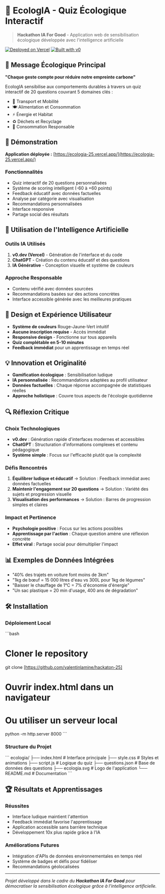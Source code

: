# 🌱 EcologIA - Quiz Écologique Interactif

> **Hackathon IA For Good** - Application web de sensibilisation écologique développée avec l'intelligence artificielle

[![Deployed on Vercel](https://img.shields.io/badge/Deployed%20on-Vercel-black?style=for-the-badge&logo=vercel)](https://vercel.com/thomas-andersons-projects-96b1da16/v0-ecodecisions-clone)
[![Built with v0](https://img.shields.io/badge/Built%20with-v0.dev-black?style=for-the-badge)](https://v0.dev/chat/projects/6KctjdQy5vh)

## 🎯 Message Écologique Principal

**"Chaque geste compte pour réduire notre empreinte carbone"**

EcologIA sensibilise aux comportements durables à travers un quiz interactif de 20 questions couvrant 5 domaines clés :
- 🚗 Transport et Mobilité
- 🍽️ Alimentation et Consommation  
- ⚡ Énergie et Habitat
- ♻️ Déchets et Recyclage
- 🛒 Consommation Responsable

## 🚀 Démonstration

**Application déployée :** [https://ecologia-25.vercel.app/](https://ecologia-25.vercel.app/)

### Fonctionnalités
- Quiz interactif de 20 questions personnalisées
- Système de scoring intelligent (-60 à +60 points)
- Feedback éducatif avec données factuelles
- Analyse par catégorie avec visualisation
- Recommandations personnalisées
- Interface responsive
- Partage social des résultats

## 🤖 Utilisation de l'Intelligence Artificielle

### Outils IA Utilisés
1. **v0.dev (Vercel)** - Génération de l'interface et du code
2. **ChatGPT** - Création du contenu éducatif et des questions
3. **IA Générative** - Conception visuelle et système de couleurs

### Approche Responsable
- Contenu vérifié avec données sourcées
- Recommandations basées sur des actions concrètes
- Interface accessible générée avec les meilleures pratiques

## 🎨 Design et Expérience Utilisateur

- **Système de couleurs** Rouge-Jaune-Vert intuitif
- **Aucune inscription requise** - Accès immédiat
- **Responsive design** - Fonctionne sur tous appareils
- **Quiz complétable en 5-10 minutes**
- **Feedback immédiat** pour un apprentissage en temps réel

## 💡 Innovation et Originalité

- **Gamification écologique** : Sensibilisation ludique
- **IA personnalisée** : Recommandations adaptées au profil utilisateur
- **Données factuelles** : Chaque réponse accompagnée de statistiques réelles
- **Approche holistique** : Couvre tous aspects de l'écologie quotidienne

## 🔍 Réflexion Critique

### Choix Technologiques
- **v0.dev** : Génération rapide d'interfaces modernes et accessibles
- **ChatGPT** : Structuration d'informations complexes et contenu pédagogique
- **Système simple** : Focus sur l'efficacité plutôt que la complexité

### Défis Rencontrés
1. **Équilibrer ludique et éducatif** → Solution : Feedback immédiat avec données factuelles
2. **Maintenir l'engagement sur 20 questions** → Solution : Variété des sujets et progression visuelle
3. **Visualisation des performances** → Solution : Barres de progression simples et claires

### Impact et Pertinence
- **Psychologie positive** : Focus sur les actions possibles
- **Apprentissage par l'action** : Chaque question amène une réflexion concrète
- **Effet viral** : Partage social pour démultiplier l'impact

## 📊 Exemples de Données Intégrées

- "40% des trajets en voiture font moins de 3km"
- "1kg de bœuf = 15 000 litres d'eau vs 300L pour 1kg de légumes"
- "Baisser le chauffage de 1°C = 7% d'économie d'énergie"
- "Un sac plastique = 20 min d'usage, 400 ans de dégradation"

## 🛠️ Installation

### Déploiement Local
\`\`\`bash
# Cloner le repository
git clone [https://github.com/valentinlamine/hackaton-25]

# Ouvrir index.html dans un navigateur
# Ou utiliser un serveur local
python -m http.server 8000
\`\`\`

### Structure du Projet
\`\`\`
ecologia/
├── index.html          # Interface principale
├── style.css           # Styles et animations
├── script.js           # Logique du quiz
├── questions.json      # Base de données des questions
├── ecologia.svg        # Logo de l'application
└── README.md          # Documentation
\`\`\`

## 🏆 Résultats et Apprentissages

### Réussites
- Interface ludique maintient l'attention
- Feedback immédiat favorise l'apprentissage
- Application accessible sans barrière technique
- Développement 10x plus rapide grâce à l'IA

### Améliorations Futures
- Intégration d'APIs de données environnementales en temps réel
- Système de badges et défis pour fidéliser
- Recommandations géolocalisées

---

*Projet développé dans le cadre du **Hackathon IA For Good** pour démocratiser la sensibilisation écologique grâce à l'intelligence artificielle.*
